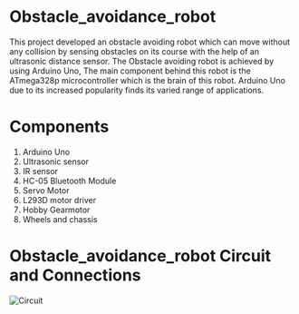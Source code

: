 # Obstacle_avoidance_robot

This project developed an obstacle avoiding robot
which can move without any collision by sensing obstacles on its
course with the help of an ultrasonic distance sensor. The Obstacle
avoiding robot is achieved by using Arduino Uno, The main
component behind this robot is the ATmega328p microcontroller which
is the brain of this robot. Arduino Uno due to its increased popularity
finds its varied range of applications.

# Components

1. Arduino Uno
2. Ultrasonic sensor
3. IR sensor
4. HC-05 Bluetooth Module
5. Servo Motor
6. L293D motor driver
7. Hobby Gearmotor
8. Wheels and chassis

# Obstacle_avoidance_robot Circuit and Connections

![Circuit](https://user-images.githubusercontent.com/72753742/151205321-c784db76-d8c1-4b51-b69f-849f93873820.png)

